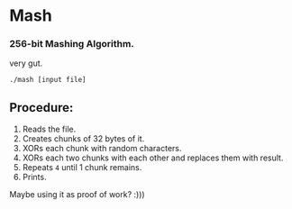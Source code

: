 # Mash

### 256-bit Mashing Algorithm.
very gut.

```shell
./mash [input file]
```

## Procedure:
 1. Reads the file.
 2. Creates chunks of 32 bytes of it.
 3. XORs each chunk with random characters.
 4. XORs each two chunks with each other and replaces them with result.
 5. Repeats `4` until 1 chunk remains.
 6. Prints.

Maybe using it as proof of work? :)))
